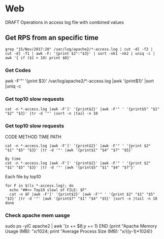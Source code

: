 # Web 

DRAFT Operations in access log file with combined values

## Get RPS from an specific time

 `grep "15/Nov/2017:20" /var/log/apache2/*-access.log | cut -d[ -f2 | cut -d] -f1 | awk -F: '{print $2":"$3}' | sort -nk1 -nk2 | uniq -c | awk '{ if ($1 > 10) print $0}'`

### Get Codes

awk -F'"' '{print $3}' /var/log/apache2/*-access.log  |awk '{print$1}' |sort |uniq -c


### Get top10 slow requests

`cat -n *-access.log |awk -F']' '{print$2}' |awk -F'" ' '{print$5" "$1" "$2" "$3}' |tr -d '"' |sort -n |tail -n 10`

### Get top10 slow requests

CODE METHOD TIME PATH
```
cat -n *-access.log |awk -F']' '{print$2}' |awk -F'" ' '{print $2" "$1" "$5" "$3}' |tr -d '"' |awk '{print$1" "$4" "$7" "$5}'

By time
cat -n *-access.log |awk -F']' '{print$2}' |awk -F'" ' '{print $2" "$1" "$5" "$3}' |tr -d '"' |awk '{print$5" "$1" "$4" "$7"}'
```

Each file by top10

```
for F in $(ls *-access.log); do
  echo "##>> Top10 slowl of FILE: $F"
  cat -n $F |awk -F']' '{print$2}' |awk -F'" ' '{print $2" "$1" "$5" "$3}' |tr -d '"' |awk '{print$7" "$1" "$4" "$5}' |sort -n |tail -n 10
done
```

### Check apache mem uasge

 sudo ps -ylC apache2 | awk '{x += $8;y += 1} END {print "Apache Memory Usage (MB): "x/1024; print "Average Process Size (MB): "x/((y-1)*1024)}
